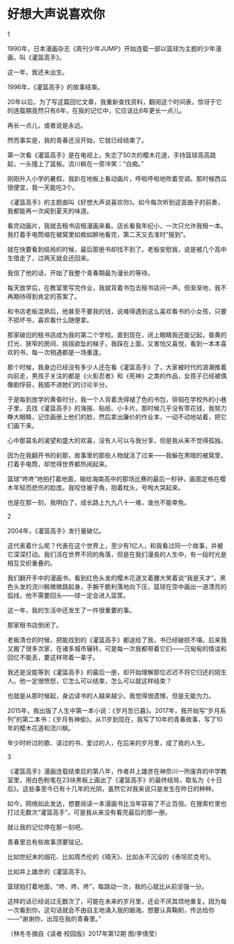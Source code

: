 # 好想大声说喜欢你

1 

1990年，日本漫画杂志《周刊少年JUMP》开始连载一部以篮球为主题的少年漫画，叫《灌篮高手》。 

这一年，我还未出生。 

1996年，《灌篮高手》的故事结束。 

20年以后，为了写这篇回忆文章，我重新查找资料，翻阅这个时间表，惊讶于它的连载期竟然只有6年，在我的记忆中，它应该比6年更长一点儿。 

再长一点儿，或者说是永远。 

然而事实是，我的青春还没开始，它就已经结束了。 

第一次看《灌篮高手》是在电视上，失恋了50次的樱木花道，手持篮球高高跳起，一头撞上了篮板。流川枫在一旁冷笑：“白痴。” 

刚刚升入小学的暑假，我趴在地板上看动画片，呼啦呼啦地吹着空调。那时候西瓜很便宜，我一天能吃3个。 

《灌篮高手》的主题曲叫《好想大声说喜欢你》。如今每次听到这首曲子的前奏，我都能再一次闻到夏天的味道。 

看完动画片，我就去租书店租漫画来看。店长看我年纪小，一次只允许我租一本。我打着手电筒缩在被窝里如痴如醉地看完，第二天又去准时“报到”。 

就在快要看到结局的时候，最后那册书却找不到了。老板安慰我，说是被几个高中生借走了，过两天就会还回来。 

我信了他的话，开始了我整个青春期最为漫长的等待。 

每天放学后，在教室里写完作业，我就背着书包去租书店问一声。但渐渐地，我不再期待得到肯定的答案了。 

和书店老板混熟后，他甚至不要我的钱，说难得遇到这么喜欢看书的小女孩，只要不损坏书，喜欢看什么随便拿。 

那家破旧的租书店成为我的第二个学校。直到现在，闭上眼睛我还能记起，昏黄的灯光、狭窄的房间、摇摇欲坠的梯子，我踩在上面，又害怕又喜悦，看到一本本喜欢的书，每一次相遇都是一场重逢。 

那个时候，我身边已经没有多少人还在看《灌篮高手》了，大家被时代的浪潮推着向前走，男孩子关注的都是《火影忍者》和《死神》之类的作品，女孩子已经被偶像剧俘获，我插不进她们的讨论半分。 

于是每到放学的黄昏时分，我一个人背着洗得褪了色的书包，徘徊在学校外的小巷子里，去找《灌篮高手》的海报、贴纸、小卡片。那时候几乎没有零花钱，我努力睁大眼睛，记住画册上他们的脸，然后拿出廉价的作业本，一动不动地站着，把它们画下来。 

心中那莫名的渴望和盛大的欢喜，没有人可以与我分享，但是我从来不觉得孤独。 

因为在我翻开书的刹那，故事里的那些人物就活了过来——我躲在黑暗的被窝里，打着手电筒，却觉得世界都热闹起来。 

篮球“咚咚”地拍打着地面，输给海南高中的那场比赛的最后一秒钟，画面定格在樱木年轻而悲伤的脸庞。我咬住被子角，抱着枕头，号啕大哭起来。 

也是在那一刻，我明白了，成长路上九九八十一难，谁也不能幸免。 

2 

2004年，《灌篮高手》发行量破亿。 

这代表着什么呢？代表在这个世界上，至少有1亿人，和我看过同一个故事，并被它深深打动。我们活在世界不同的角落，但是在我们漫長的人生中，有一段时光是相互交织重叠的。 

我们翻开手中的漫画书，看到红色头发的樱木花道叉着腰大笑着说“我是天才”。黑色头发的流川枫微微跳起身，手腕干脆利落地向下压，篮球在空中画出一道漂亮的弧线，他不需要回头——球一定会进入篮筐。 

这一年，我的生活中还发生了一件很重要的事。 

那家租书店倒闭了。 

老板清仓的时候，把能找到的《灌篮高手》都送给了我，书已经破损不堪。后来我又搬了很多次家，在诸多城市辗转，可是每一次我都带着它们——沉甸甸的情谊和回忆不能丢，要这样带着一辈子。 

我还是没能等到《灌篮高手》的最后一册，却开始理解那位迟迟不将它归还的陌生人。他一定很愤怒，它怎么可以结束，怎么可以就这样结束？ 

也就是从那时候起，身边读书的人越来越少。我觉得很遗憾，但是无能为力。 

2015年，我出版了人生中第一本小说：《岁月忽已暮》。2017年，我开始写“岁月系列”的第二本书：《岁月有神偷》。从11岁到现在，我写了10年的青春故事，写了10年的樱木花道和流川枫。 

年少时听过的歌、读过的书、爱过的人，在后来的岁月里，成了我的人生。 

3 

《灌篮高手》漫画连载结束后的第八年，作者井上雄彦在神奈川一所废弃的中学教室里，用白色粉笔在23块黑板上画出了《灌篮高手》的最终结局，取名为《十日后》。这些事至今已有十几年的光阴，虽然它对我来说只是发生在昨日的种种。 

如今，网络如此发达，想要阅读一本漫画书比当年容易了不止百倍。在搜索栏里也打过无数次“灌篮高手”，可是我从来没有看完最后的那一册。 

就让我的记忆停在那一刻吧。 

青春里总有些故事须要铭记。 

比如世纪末的烟花、比如周杰伦的《晴天》、比如永不沉没的《泰坦尼克号》。 

比如井上雄彦的《灌篮高手》。 

篮球拍打着地面，“咚、咚、咚”，每跳动一次，我的心就比从前坚强一分。 

这样的话已经说过无数次了，可能在未来的岁月里，还会不厌其烦地重复。因为每一次看到你，这句话就会不由自主地涌入我的脑海，想要认真鞠躬，传达给你——“谢谢你，出现在我的青春里。” 

（林冬冬摘自《读者·校园版》2017年第12期 图/李倩莹）